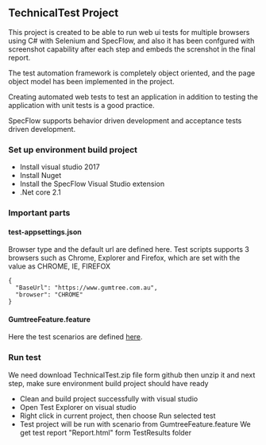 ## TechnicalTest Project
This project is created to be able to run web ui tests for multiple browsers using C# with Selenium and SpecFlow, and also it has been confgured with screenshot capability after each step and embeds the screnshot in the final report.

The test automation framework is completely object oriented, and the page object model has been implemented in the project.

Creating automated web tests to test an application in addition to testing the application with unit tests is a good practice. 

SpecFlow supports behavior driven development and acceptance tests driven development.

### Set up environment build project
- Install visual studio 2017
- Install Nuget
- Install the SpecFlow Visual Studio extension
- .Net core 2.1

### Important parts
#### test-appsettings.json
Browser type and the default url are defined here. Test scripts supports 3 browsers such as Chrome, Explorer and Firefox, which are set with the value as CHROME, IE, FIREFOX 

```
{
  "BaseUrl": "https://www.gumtree.com.au",
  "browser": "CHROME"
}

```
#### GumtreeFeature.feature
Here the test scenarios are defined [here](https://github.com/tmhai7th1/TechnicalTest/blob/master/TestApplication.UiTests/Features/GumtreeFeature.feature).

### Run test
We need download TechnicalTest.zip file form github then unzip it and next step, make sure environment build project should have ready
 - Clean and build project successfully with visual studio
 - Open Test Explorer on visual studio
 - Right click in current project, then choose Run selected test
 - Test project will be run with scenario from GumtreeFeature.feature 
We get test report "Report.html" form TestResults folder
